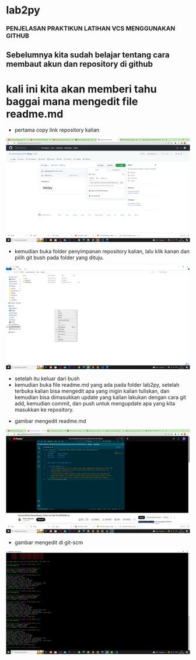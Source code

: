 # lab2py

### PENJELASAN PRAKTIKUN LATIHAN VCS MENGGUNAKAN GITHUB

## Sebelumnya kita sudah belajar tentang cara membaut akun dan repository di github
# kali ini kita akan memberi tahu baggai mana mengedit file readme.md

- pertama copy link repository kalian

![img 1](screenshot/1.png)

- kemudian buka folder penyimpanan repository kalian, lalu klik kanan dan pilih git bush pada folder yang dituju.

![img 2](screenshot/4.png)

- setelah itu keluar dari bush
- kemudian buka file readme.md yang ada pada folder lab2py, setelah terbuka kalian bisa mengedit apa yang inigin kalian tuliskan, dan kemudian bisa dimasukkan update yang kalian lakukan dengan cara git add, kemudian commit, dan push untuk mengupdate apa yang kita masukkan ke repository.


* gambar mengedit readme.md

![img 3](screenshot/9.png)


* gambar mengedit di git-scm

![img 4](screenshot/15.png)
